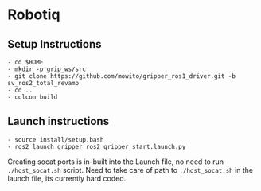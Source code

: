 # Robotiq

## Setup Instructions 

```
- cd $HOME
- mkdir -p grip_ws/src
- git clone https://github.com/mowito/gripper_ros1_driver.git -b sv_ros2_total_revamp
- cd ..
- colcon build
```
## Launch instructions

```
- source install/setup.bash
- ros2 launch gripper_ros2 gripper_start.launch.py
```
Creating socat ports is in-built into the Launch file, no need to run `./host_socat.sh` script. 
Need to take care of path to `./host_socat.sh` in the launch file, its currently hard coded.
